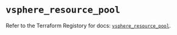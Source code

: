 # `vsphere_resource_pool`

Refer to the Terraform Registory for docs: [`vsphere_resource_pool`](https://registry.terraform.io/providers/hashicorp/vsphere/2.4.3/docs/resources/resource_pool).
